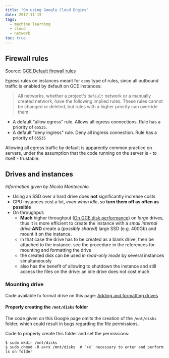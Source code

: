 ```yaml
---
title: "On using Google Cloud Engine"
date: 2017-11-15
tags:
  - machine learning
  - cloud
  - network
toc: true
---
```


## Firewall rules

Source: [GCE Default firewall rules]

Egress rules on instances meant for `deny` type of rules, since all outbound
traffic is enabled by default on GCE instances:

> All networks, whether a project's `default` network or a manually created
network, have the following implied rules. These rules cannot be changed or
deleted, but rules with a higher priority can override them.
>
>
* A default "allow egress" rule.
    Allows all egress connections. Rule has a priority of `65535`.
* A default "deny ingress" rule.
    Deny all ingress connection. Rule has a priority of `65535`

Allowing all egress traffic by default is apparently common practice on
servers, under the assumption that the code running on the server is - to
itself - trustable.

[GCE Default firewall rules]: https://cloud.google.com/vpc/docs/firewalls#default_firewall_rules

## Drives and instances

*Information given by Nicola Montecchio.*

* Using an SSD over a hard drive does **not** significantly increase costs
* GPU instances cost a lot, _even when idle_, so **turn them off
    as often as possible**
* On throughput:
    - **Much** higher throughput ([On GCE disk performance]) on _large_ drives,
        thus it is more efficient to create the instance with a _small internal
        drive_ **AND** create a (_possibly shared_) large SSD (e.g. 400Gb) and
        mount it on the instance.
    - in that case the drive has to be created as a blank drive, then
        be attached to the instance. see the procedure in the references for
        mounting and formatting the drive
    - the created disk can be used _in read-only mode_ by several instances
        simultaneously
    - also has the benefit of allowing to shutdown the instance and still access
        the files on the drive: an idle drive does not cost much

### Mounting drive

Code available to format drive on this page: [Adding and formatting drives]

#### Properly creating the `/mnt/disks` folder

The code given on this Google page omits the creation of the `/mnt/disks`
folder, which could result in bugs regarding the file permissions.

Code to properly create this folder and set the permissions:
```
$ sudo mkdir /mnt/disks
$ sudo chmod -R a+rx /mnt/disks  # `+x` necessary to enter and perform ls on folder
```

[On GCE disk performance]: https://cloud.google.com/compute/docs/disks/performance
[Adding and formatting drives]: https://cloud.google.com/compute/docs/disks/add-persistent-disk
